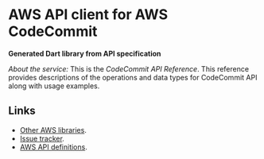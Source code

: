 # AWS API client for AWS CodeCommit

**Generated Dart library from API specification**

*About the service:*
This is the <i>CodeCommit API Reference</i>. This reference provides
descriptions of the operations and data types for CodeCommit API along with
usage examples.

## Links

- [Other AWS libraries](https://github.com/agilord/aws_client/tree/master/generated).
- [Issue tracker](https://github.com/agilord/aws_client/issues).
- [AWS API definitions](https://github.com/aws/aws-sdk-js/tree/master/apis).
